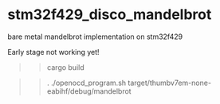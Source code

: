 # stm32f429_disco_mandelbrot
bare metal mandelbrot implementation on stm32f429

Early stage not working yet!

>> cargo build

>> . ./openocd_program.sh target/thumbv7em-none-eabihf/debug/mandelbrot
